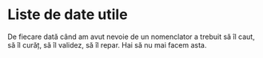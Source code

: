 # Liste de date utile

De fiecare dată când am avut nevoie de un nomenclator a trebuit să îl caut, să îl curăț, să îl validez, să îl repar. Hai să nu mai facem asta.

